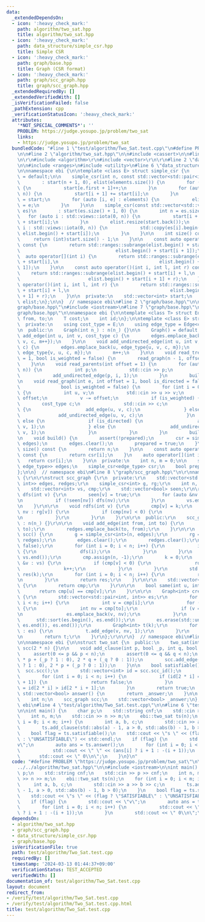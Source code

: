 ```yaml
---
data:
  _extendedDependsOn:
  - icon: ':heavy_check_mark:'
    path: algorithm/two_sat.hpp
    title: algorithm/two_sat.hpp
  - icon: ':heavy_check_mark:'
    path: data_structure/simple_csr.hpp
    title: Simple CSR
  - icon: ':heavy_check_mark:'
    path: graph/base.hpp
    title: Graph (CSR format)
  - icon: ':heavy_check_mark:'
    path: graph/scc_graph.hpp
    title: graph/scc_graph.hpp
  _extendedRequiredBy: []
  _extendedVerifiedWith: []
  _isVerificationFailed: false
  _pathExtension: cpp
  _verificationStatusIcon: ':heavy_check_mark:'
  attributes:
    '*NOT_SPECIAL_COMMENTS*': ''
    PROBLEM: https://judge.yosupo.jp/problem/two_sat
    links:
    - https://judge.yosupo.jp/problem/two_sat
  bundledCode: "#line 1 \"test/algorithm/Two_Sat.test.cpp\"\n#define PROBLEM \"https://judge.yosupo.jp/problem/two_sat\"\
    \n\n#line 2 \"algorithm/two_sat.hpp\"\n\n#include <cassert>\n\n#line 2 \"graph/scc_graph.hpp\"\
    \n\r\n#include <algorithm>\r\n#include <vector>\r\n\r\n#line 2 \"data_structure/simple_csr.hpp\"\
    \n\n#include <ranges>\n#include <utility>\n#line 6 \"data_structure/simple_csr.hpp\"\
    \n\nnamespace ebi {\n\ntemplate <class E> struct simple_csr {\n    simple_csr()\
    \ = default;\n\n    simple_csr(int n, const std::vector<std::pair<int, E>>& elements)\n\
    \        : start(n + 1, 0), elist(elements.size()) {\n        for (auto e : elements)\
    \ {\n            start[e.first + 1]++;\n        }\n        for (auto i : std::views::iota(0,\
    \ n)) {\n            start[i + 1] += start[i];\n        }\n        auto counter\
    \ = start;\n        for (auto [i, e] : elements) {\n            elist[counter[i]++]\
    \ = e;\n        }\n    }\n\n    simple_csr(const std::vector<std::vector<E>>&\
    \ es)\n        : start(es.size() + 1, 0) {\n        int n = es.size();\n     \
    \   for (auto i : std::views::iota(0, n)) {\n            start[i + 1] = (int)es[i].size()\
    \ + start[i];\n        }\n        elist.resize(start.back());\n        for (auto\
    \ i : std::views::iota(0, n)) {\n            std::copy(es[i].begin(), es[i].end(),\
    \ elist.begin() + start[i]);\n        }\n    }\n\n    int size() const {\n   \
    \     return (int)start.size() - 1;\n    }\n\n    const auto operator[](int i)\
    \ const {\n        return std::ranges::subrange(elist.begin() + start[i],\n  \
    \                                   elist.begin() + start[i + 1]);\n    }\n  \
    \  auto operator[](int i) {\n        return std::ranges::subrange(elist.begin()\
    \ + start[i],\n                                     elist.begin() + start[i +\
    \ 1]);\n    }\n\n    const auto operator()(int i, int l, int r) const {\n    \
    \    return std::ranges::subrange(elist.begin() + start[i] + l,\n            \
    \                         elist.begin() + start[i + 1] + r);\n    }\n    auto\
    \ operator()(int i, int l, int r) {\n        return std::ranges::subrange(elist.begin()\
    \ + start[i] + l,\n                                     elist.begin() + start[i\
    \ + 1] + r);\n    }\n\n  private:\n    std::vector<int> start;\n    std::vector<E>\
    \ elist;\n};\n\n}  // namespace ebi\n#line 2 \"graph/base.hpp\"\n\n#line 4 \"\
    graph/base.hpp\"\n#include <iostream>\n#line 7 \"graph/base.hpp\"\n\n#line 9 \"\
    graph/base.hpp\"\n\nnamespace ebi {\n\ntemplate <class T> struct Edge {\n    int\
    \ from, to;\n    T cost;\n    int id;\n};\n\ntemplate <class E> struct Graph {\n\
    \  private:\n    using cost_type = E;\n    using edge_type = Edge<cost_type>;\n\
    \n  public:\n    Graph(int n_) : n(n_) {}\n\n    Graph() = default;\n\n    void\
    \ add_edge(int u, int v, cost_type c) {\n        edges.emplace_back(u, edge_type{u,\
    \ v, c, m++});\n    }\n\n    void add_undirected_edge(int u, int v, cost_type\
    \ c) {\n        edges.emplace_back(u, edge_type{u, v, c, m});\n        edges.emplace_back(v,\
    \ edge_type{v, u, c, m});\n        m++;\n    }\n\n    void read_tree(int offset\
    \ = 1, bool is_weighted = false) {\n        read_graph(n - 1, offset, false, is_weighted);\n\
    \    }\n\n    void read_parents(int offset = 1) {\n        for (auto i : std::views::iota(1,\
    \ n)) {\n            int p;\n            std::cin >> p;\n            p -= offset;\n\
    \            add_undirected_edge(p, i, 1);\n        }\n        build();\n    }\n\
    \n    void read_graph(int e, int offset = 1, bool is_directed = false,\n     \
    \               bool is_weighted = false) {\n        for (int i = 0; i < e; i++)\
    \ {\n            int u, v;\n            std::cin >> u >> v;\n            u -=\
    \ offset;\n            v -= offset;\n            if (is_weighted) {\n        \
    \        cost_type c;\n                std::cin >> c;\n                if (is_directed)\
    \ {\n                    add_edge(u, v, c);\n                } else {\n      \
    \              add_undirected_edge(u, v, c);\n                }\n            }\
    \ else {\n                if (is_directed) {\n                    add_edge(u,\
    \ v, 1);\n                } else {\n                    add_undirected_edge(u,\
    \ v, 1);\n                }\n            }\n        }\n        build();\n    }\n\
    \n    void build() {\n        assert(!prepared);\n        csr = simple_csr<edge_type>(n,\
    \ edges);\n        edges.clear();\n        prepared = true;\n    }\n\n    int\
    \ size() const {\n        return n;\n    }\n\n    const auto operator[](int i)\
    \ const {\n        return csr[i];\n    }\n    auto operator[](int i) {\n     \
    \   return csr[i];\n    }\n\n  private:\n    int n, m = 0;\n\n    std::vector<std::pair<int,\
    \ edge_type>> edges;\n    simple_csr<edge_type> csr;\n    bool prepared = false;\n\
    };\n\n}  // namespace ebi\n#line 8 \"graph/scc_graph.hpp\"\n\r\nnamespace ebi\
    \ {\r\n\r\nstruct scc_graph {\r\n  private:\r\n    std::vector<std::pair<int,\
    \ int>> edges, redges;\r\n    simple_csr<int> g, rg;\r\n    int n, k;\r\n\r\n\
    \    std::vector<int> vs, cmp;\r\n    std::vector<bool> seen;\r\n\r\n    void\
    \ dfs(int v) {\r\n        seen[v] = true;\r\n        for (auto &nv : g[v]) {\r\
    \n            if (!seen[nv]) dfs(nv);\r\n        }\r\n        vs.emplace_back(v);\r\
    \n    }\r\n\r\n    void rdfs(int v) {\r\n        cmp[v] = k;\r\n        for (auto\
    \ nv : rg[v]) {\r\n            if (cmp[nv] < 0) {\r\n                rdfs(nv);\r\
    \n            }\r\n        }\r\n    }\r\n\r\n  public:\r\n    scc_graph(int n_)\
    \ : n(n_) {}\r\n\r\n    void add_edge(int from, int to) {\r\n        edges.emplace_back(from,\
    \ to);\r\n        redges.emplace_back(to, from);\r\n    }\r\n\r\n    std::vector<std::vector<int>>\
    \ scc() {\r\n        g = simple_csr<int>(n, edges);\r\n        rg = simple_csr<int>(n,\
    \ redges);\r\n        edges.clear();\r\n        redges.clear();\r\n        seen.assign(n,\
    \ false);\r\n        for (int i = 0; i < n; i++) {\r\n            if (!seen[i])\
    \ {\r\n                dfs(i);\r\n            }\r\n        }\r\n        std::reverse(vs.begin(),\
    \ vs.end());\r\n        cmp.assign(n, -1);\r\n        k = 0;\r\n        for (auto\
    \ &v : vs) {\r\n            if (cmp[v] < 0) {\r\n                rdfs(v);\r\n\
    \                k++;\r\n            }\r\n        }\r\n        std::vector<std::vector<int>>\
    \ res(k);\r\n        for (int i = 0; i < n; i++) {\r\n            res[cmp[i]].emplace_back(i);\r\
    \n        }\r\n        return res;\r\n    }\r\n\r\n    std::vector<int> scc_id()\
    \ {\r\n        return cmp;\r\n    }\r\n\r\n    bool same(int u, int v) {\r\n \
    \       return cmp[u] == cmp[v];\r\n    }\r\n\r\n    Graph<int> create_graph()\
    \ {\r\n        std::vector<std::pair<int, int>> es;\r\n        for (int i = 0;\
    \ i < n; i++) {\r\n            int v = cmp[i];\r\n            for (auto to : g[i])\
    \ {\r\n                int nv = cmp[to];\r\n                if (v == nv) continue;\r\
    \n                es.emplace_back(v, nv);\r\n            }\r\n        }\r\n  \
    \      std::sort(es.begin(), es.end());\r\n        es.erase(std::unique(es.begin(),\
    \ es.end()), es.end());\r\n        Graph<int> t(k);\r\n        for (auto [v, nv]\
    \ : es) {\r\n            t.add_edge(v, nv, 1);\r\n        }\r\n        t.build();\r\
    \n        return t;\r\n    }\r\n};\r\n\r\n}  // namespace ebi\n#line 6 \"algorithm/two_sat.hpp\"\
    \n\nnamespace ebi {\n\nstruct two_sat {\n  public:\n    two_sat(int _n) : n(_n),\
    \ scc(2 * n) {}\n\n    void add_clause(int p, bool _p, int q, bool _q) {\n   \
    \     assert(0 <= p && p < n);\n        assert(0 <= q && q < n);\n        scc.add_edge(2\
    \ * p + (_p ? 1 : 0), 2 * q + (_q ? 0 : 1));\n        scc.add_edge(2 * q + (_q\
    \ ? 1 : 0), 2 * p + (_p ? 0 : 1));\n    }\n\n    bool satisfiable() {\n      \
    \  scc.scc();\n        std::vector<int> id = scc.scc_id();\n        _answer.resize(n);\n\
    \        for (int i = 0; i < n; i++) {\n            if (id[2 * i] == id[2 * i\
    \ + 1]) {\n                return false;\n            }\n            _answer[i]\
    \ = id[2 * i] > id[2 * i + 1];\n        }\n        return true;\n    }\n\n   \
    \ std::vector<bool> answer() {\n        return _answer;\n    }\n\n  private:\n\
    \    int n;\n    scc_graph scc;\n    std::vector<bool> _answer;\n};\n\n}  // namespace\
    \ ebi\n#line 4 \"test/algorithm/Two_Sat.test.cpp\"\n\n#line 6 \"test/algorithm/Two_Sat.test.cpp\"\
    \n\nint main() {\n    char p;\n    std::string cnf;\n    std::cin >> p >> cnf;\n\
    \    int n, m;\n    std::cin >> n >> m;\n    ebi::two_sat ts(n);\n    for (int\
    \ i = 0; i < m; i++) {\n        int a, b, c;\n        std::cin >> a >> b >> c;\n\
    \        ts.add_clause(std::abs(a) - 1, a > 0, std::abs(b) - 1, b > 0);\n    }\n\
    \    bool flag = ts.satisfiable();\n    std::cout << \"s \" << (flag ? \"SATISFIABLE\"\
    \ : \"UNSATISFIABLE\") << std::endl;\n    if (flag) {\n        std::cout << \"\
    v\";\n        auto ans = ts.answer();\n        for (int i = 0; i < n; i++) {\n\
    \            std::cout << \" \" << (ans[i] ? i + 1 : -(i + 1));\n        }\n \
    \       std::cout << \" 0\\n\";\n    }\n}\n"
  code: "#define PROBLEM \"https://judge.yosupo.jp/problem/two_sat\"\n\n#include \"\
    ../../algorithm/two_sat.hpp\"\n\n#include <iostream>\n\nint main() {\n    char\
    \ p;\n    std::string cnf;\n    std::cin >> p >> cnf;\n    int n, m;\n    std::cin\
    \ >> n >> m;\n    ebi::two_sat ts(n);\n    for (int i = 0; i < m; i++) {\n   \
    \     int a, b, c;\n        std::cin >> a >> b >> c;\n        ts.add_clause(std::abs(a)\
    \ - 1, a > 0, std::abs(b) - 1, b > 0);\n    }\n    bool flag = ts.satisfiable();\n\
    \    std::cout << \"s \" << (flag ? \"SATISFIABLE\" : \"UNSATISFIABLE\") << std::endl;\n\
    \    if (flag) {\n        std::cout << \"v\";\n        auto ans = ts.answer();\n\
    \        for (int i = 0; i < n; i++) {\n            std::cout << \" \" << (ans[i]\
    \ ? i + 1 : -(i + 1));\n        }\n        std::cout << \" 0\\n\";\n    }\n}"
  dependsOn:
  - algorithm/two_sat.hpp
  - graph/scc_graph.hpp
  - data_structure/simple_csr.hpp
  - graph/base.hpp
  isVerificationFile: true
  path: test/algorithm/Two_Sat.test.cpp
  requiredBy: []
  timestamp: '2024-03-13 01:44:37+09:00'
  verificationStatus: TEST_ACCEPTED
  verifiedWith: []
documentation_of: test/algorithm/Two_Sat.test.cpp
layout: document
redirect_from:
- /verify/test/algorithm/Two_Sat.test.cpp
- /verify/test/algorithm/Two_Sat.test.cpp.html
title: test/algorithm/Two_Sat.test.cpp
---
```

